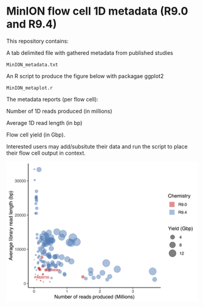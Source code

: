# MinION flow cell 1D metadata (R9.0 and R9.4) 

This repository contains:

A tab delimited file with gathered metadata from published studies
```
MinION_metadata.txt
```

An R script to produce the figure below with packagae ggplot2
```
MinION_metaplot.r
```

The metadata reports (per flow cell):

Number of 1D reads produced (in millions)

Average 1D read length (in bp)

Flow cell yield (in Gbp).

Interested users may add/subsitute their data and run the script to place their flow cell output in context.

![Screenshot](MinION_metaplot.png)

